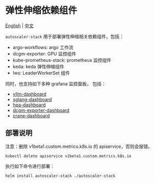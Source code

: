# 弹性伸缩依赖组件

[English](README.md) | [中文](README_zh.md)

`autoscaler-stack` 用于部署弹性伸缩相关依赖组件，包括：

- argo-workflows: argo 工作流
- dcgm-exporter: GPU 监控组件
- kube-prometheus-stack: prometheus 监控组件
- keda: keda 弹性伸缩组件
- lws: LeaderWorkerSet 组件

同时，也支持如下多种 grafana 监控面板， 包括：

- [vllm-dashboard](./dashboards/vllm-dashboard.json)
- [sglang-dashboard](./dashboards/sglang-dashboard.json)
- [hpa-dashboard](./dashboards/hpa-dashboard.json)
- [dcgm-exporter-dashboard](./dashboards/dcgm-exporter-dashboard.json)
- [crane-dashboard](./dashboards/crane-dashboard.json)

## 部署说明

注意：删除 v1beta1.custom.metrics.k8s.io 的 apiservice，否则会报错。

```shell
kubectl delete apiservice v1beta1.custom.metrics.k8s.io
```

执行如下命令进行部署：

```shell
helm install autoscaler-stack ./autoscaler-stack
```
